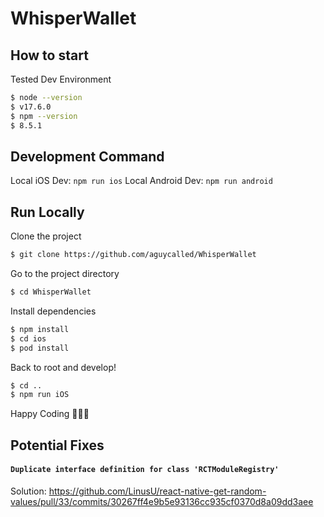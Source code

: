 # WhisperWallet

## How to start

Tested Dev Environment

```bash
$ node --version
$ v17.6.0
$ npm --version
$ 8.5.1

```

## Development Command

Local iOS Dev: `npm run ios`
Local Android Dev: `npm run android`

## Run Locally

Clone the project

```bash
$ git clone https://github.com/aguycalled/WhisperWallet
```

Go to the project directory

```bash
$ cd WhisperWallet
```

Install dependencies

```bash
$ npm install
$ cd ios
$ pod install
```

Back to root and develop!

```bash
$ cd ..
$ npm run iOS
```

Happy Coding 🧑🏽‍💻

## Potential Fixes

#### `Duplicate interface definition for class 'RCTModuleRegistry'`

Solution: https://github.com/LinusU/react-native-get-random-values/pull/33/commits/30267ff4e9b5e93136cc935cf0370d8a09dd3aee
